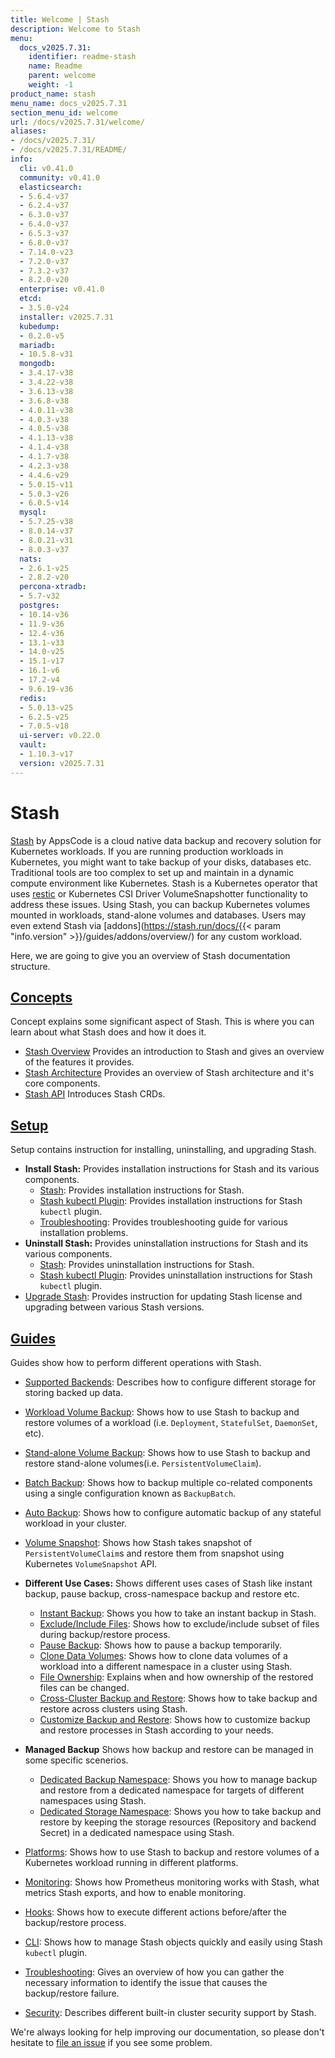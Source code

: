 ```yaml
---
title: Welcome | Stash
description: Welcome to Stash
menu:
  docs_v2025.7.31:
    identifier: readme-stash
    name: Readme
    parent: welcome
    weight: -1
product_name: stash
menu_name: docs_v2025.7.31
section_menu_id: welcome
url: /docs/v2025.7.31/welcome/
aliases:
- /docs/v2025.7.31/
- /docs/v2025.7.31/README/
info:
  cli: v0.41.0
  community: v0.41.0
  elasticsearch:
  - 5.6.4-v37
  - 6.2.4-v37
  - 6.3.0-v37
  - 6.4.0-v37
  - 6.5.3-v37
  - 6.8.0-v37
  - 7.14.0-v23
  - 7.2.0-v37
  - 7.3.2-v37
  - 8.2.0-v20
  enterprise: v0.41.0
  etcd:
  - 3.5.0-v24
  installer: v2025.7.31
  kubedump:
  - 0.2.0-v5
  mariadb:
  - 10.5.8-v31
  mongodb:
  - 3.4.17-v38
  - 3.4.22-v38
  - 3.6.13-v38
  - 3.6.8-v38
  - 4.0.11-v38
  - 4.0.3-v38
  - 4.0.5-v38
  - 4.1.13-v38
  - 4.1.4-v38
  - 4.1.7-v38
  - 4.2.3-v38
  - 4.4.6-v29
  - 5.0.15-v11
  - 5.0.3-v26
  - 6.0.5-v14
  mysql:
  - 5.7.25-v38
  - 8.0.14-v37
  - 8.0.21-v31
  - 8.0.3-v37
  nats:
  - 2.6.1-v25
  - 2.8.2-v20
  percona-xtradb:
  - 5.7-v32
  postgres:
  - 10.14-v36
  - 11.9-v36
  - 12.4-v36
  - 13.1-v33
  - 14.0-v25
  - 15.1-v17
  - 16.1-v6
  - 17.2-v4
  - 9.6.19-v36
  redis:
  - 5.0.13-v25
  - 6.2.5-v25
  - 7.0.5-v18
  ui-server: v0.22.0
  vault:
  - 1.10.3-v17
  version: v2025.7.31
---
```


# Stash

[Stash](https://stash.run) by AppsCode is a cloud native data backup and recovery solution for Kubernetes workloads. If you are running production workloads in Kubernetes, you might want to take backup of your disks, databases etc. Traditional tools are too complex to set up and maintain in a dynamic compute environment like Kubernetes. Stash is a Kubernetes operator that uses [restic](https://github.com/restic/restic) or Kubernetes CSI Driver VolumeSnapshotter functionality to address these issues. Using Stash, you can backup Kubernetes volumes mounted in workloads, stand-alone volumes and databases. Users may even extend Stash via [addons](https://stash.run/docs/{{< param "info.version" >}}/guides/addons/overview/) for any custom workload.

Here, we are going to give you an overview of Stash documentation structure.

## [Concepts](/docs/v2025.7.31/concepts/)

Concept explains some significant aspect of Stash. This is where you can learn about what Stash does and how it does it.

- [Stash Overview](/docs/v2025.7.31/concepts/what-is-stash/overview/) Provides an introduction to Stash and gives an overview of the features it provides.
- [Stash Architecture](/docs/v2025.7.31/concepts/what-is-stash/architecture/) Provides an overview of Stash architecture and it's core components.
- [Stash API](/docs/v2025.7.31/concepts/crds/repository/) Introduces Stash CRDs.

## [Setup](/docs/v2025.7.31/setup/)

Setup contains instruction for installing, uninstalling, and upgrading Stash.

- **Install Stash:** Provides installation instructions for Stash and its various components.
  - [Stash](/docs/v2025.7.31/setup/install/stash/): Provides installation instructions for Stash.
  - [Stash kubectl Plugin](/docs/v2025.7.31/setup/install/kubectl-plugin/): Provides installation instructions for Stash `kubectl` plugin.
  - [Troubleshooting](/docs/v2025.7.31/setup/install/troubleshooting/): Provides troubleshooting guide for various installation problems.
- **Uninstall Stash:** Provides uninstallation instructions for Stash and its various components.
  - [Stash](/docs/v2025.7.31/setup/uninstall/stash/): Provides uninstallation instructions for Stash.
  - [Stash kubectl Plugin](/docs/v2025.7.31/setup/uninstall/kubectl-plugin/): Provides uninstallation instructions for Stash `kubectl` plugin.
- [Upgrade Stash](/docs/v2025.7.31/setup/upgrade/): Provides instruction for updating Stash license and upgrading between various Stash versions.

## [Guides](/docs/v2025.7.31/guides/)

Guides show how to perform different operations with Stash.

- [Supported Backends](/docs/v2025.7.31/guides/backends/overview/): Describes how to configure different storage for storing backed up data.
- [Workload Volume Backup](/docs/v2025.7.31/guides/workloads/overview/): Shows how to use Stash to backup and restore volumes of a workload (i.e. `Deployment`, `StatefulSet`, `DaemonSet`, etc).
- [Stand-alone Volume Backup](/docs/v2025.7.31/guides/volumes/overview/): Shows how to use Stash to backup and restore stand-alone volumes(i.e. `PersistentVolumeClaim`).
- [Batch Backup](/docs/v2025.7.31/guides/batch-backup/overview/): Shows how to backup multiple co-related components using a single configuration known as `BackupBatch`.
- [Auto Backup](/docs/v2025.7.31/guides/auto-backup/overview/): Shows how to configure automatic backup of any stateful workload in your cluster.
- [Volume Snapshot](/docs/v2025.7.31/guides/volumesnapshot/overview/): Shows how Stash takes snapshot of `PersistentVolumeClaim`s and restore them from snapshot using Kubernetes `VolumeSnapshot` API.

- **Different Use Cases:**
Shows different uses cases of Stash like instant backup, pause backup, cross-namespace backup and restore etc.

  - [Instant Backup](/docs/v2025.7.31/guides/use-cases/instant-backup/): Shows you how to take an instant backup in Stash.
  - [Exclude/Include Files](/docs/v2025.7.31/guides/use-cases/exclude-include-files/): Shows how to exclude/include subset of files during backup/restore process.
  - [Pause Backup](/docs/v2025.7.31/guides/use-cases/pause-backup/): Shows how to pause a backup temporarily.
  - [Clone Data Volumes](/docs/v2025.7.31/guides/use-cases/clone-pvc/): Shows how to clone data volumes of a workload into a different namespace in a cluster using Stash.
  - [File Ownership](/docs/v2025.7.31/guides/use-cases/ownership/): Explains when and how ownership of the restored files can be changed.
  - [Cross-Cluster Backup and Restore](/docs/v2025.7.31/guides/use-cases/cross-cluster-backup/): Shows how to take backup and restore across clusters using Stash.
  - [Customize Backup and Restore](/docs/v2025.7.31/guides/use-cases/customize-backup-restore/): Shows how to customize backup and restore processes in Stash according to your needs.

- **Managed Backup**
Shows how backup and restore can be managed in some specific scenerios.
  - [Dedicated Backup Namespace](/docs/v2025.7.31/guides/managed-backup/dedicated-backup-namespace/): Shows you how to manage backup and restore from a dedicated namespace for targets of different namespaces using Stash.
  - [Dedicated Storage Namespace](/docs/v2025.7.31/guides/managed-backup/dedicated-storage-namespace/): Shows you how to take backup and restore by keeping the storage resources (Repository and backend Secret) in a dedicated namespace using Stash.

- [Platforms](/docs/v2025.7.31/guides/platforms/eks-irsa/): Shows how to use Stash to backup and restore volumes of a Kubernetes workload running in different platforms.
- [Monitoring](/docs/v2025.7.31/guides/monitoring/overview/): Shows how Prometheus monitoring works with Stash, what metrics Stash exports, and how to enable monitoring.
- [Hooks](/docs/v2025.7.31/guides/hooks/overview/): Shows how to execute different actions before/after the backup/restore process.
- [CLI](/docs/v2025.7.31/guides/cli/kubectl-plugin/): Shows how to manage Stash objects quickly and easily using Stash `kubectl` plugin.
- [Troubleshooting](/docs/v2025.7.31/guides/troubleshooting/how-to-troubleshoot/): Gives an overview of how you can gather the necessary information to identify the issue that causes the backup/restore failure.
- [Security](/docs/v2025.7.31/guides/security/rbac/): Describes different built-in cluster security support by Stash.

We're always looking for help improving our documentation, so please don't hesitate to [file an issue](https://github.com/stashed/project/issues/new) if you see some problem.
